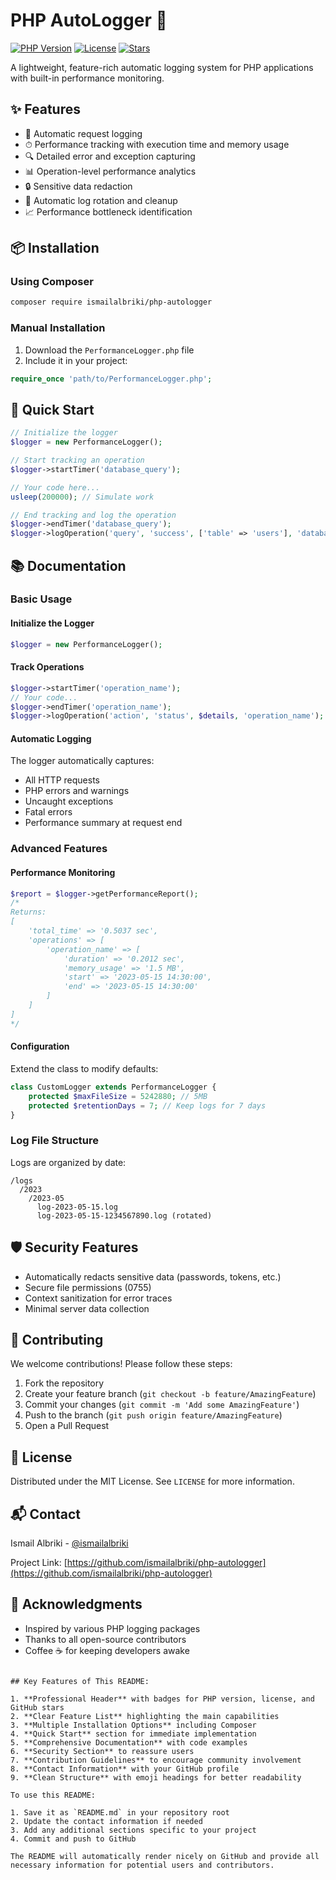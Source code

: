 # PHP AutoLogger 🚀

[![PHP Version](https://img.shields.io/badge/PHP-7.4%2B-blue.svg)](https://php.net/)
[![License](https://img.shields.io/badge/license-MIT-green.svg)](LICENSE)
[![Stars](https://img.shields.io/github/stars/ismailalbriki/php-autologger?style=social)](https://github.com/ismailalbriki/php-autologger)

A lightweight, feature-rich automatic logging system for PHP applications with built-in performance monitoring.

## ✨ Features

- 📝 Automatic request logging
- ⏱ Performance tracking with execution time and memory usage
- 🔍 Detailed error and exception capturing
- 📊 Operation-level performance analytics
- 🔒 Sensitive data redaction
- 📂 Automatic log rotation and cleanup
- 📈 Performance bottleneck identification

## 📦 Installation

### Using Composer

```bash
composer require ismailalbriki/php-autologger
```

### Manual Installation

1. Download the `PerformanceLogger.php` file
2. Include it in your project:

```php
require_once 'path/to/PerformanceLogger.php';
```

## 🚀 Quick Start

```php
// Initialize the logger
$logger = new PerformanceLogger();

// Start tracking an operation
$logger->startTimer('database_query');

// Your code here...
usleep(200000); // Simulate work

// End tracking and log the operation
$logger->endTimer('database_query');
$logger->logOperation('query', 'success', ['table' => 'users'], 'database_query');
```

## 📚 Documentation

### Basic Usage

#### Initialize the Logger
```php
$logger = new PerformanceLogger();
```

#### Track Operations
```php
$logger->startTimer('operation_name');
// Your code...
$logger->endTimer('operation_name');
$logger->logOperation('action', 'status', $details, 'operation_name');
```

#### Automatic Logging
The logger automatically captures:
- All HTTP requests
- PHP errors and warnings
- Uncaught exceptions
- Fatal errors
- Performance summary at request end

### Advanced Features

#### Performance Monitoring
```php
$report = $logger->getPerformanceReport();
/*
Returns:
[
    'total_time' => '0.5037 sec',
    'operations' => [
        'operation_name' => [
            'duration' => '0.2012 sec',
            'memory_usage' => '1.5 MB',
            'start' => '2023-05-15 14:30:00',
            'end' => '2023-05-15 14:30:00'
        ]
    ]
]
*/
```

#### Configuration
Extend the class to modify defaults:
```php
class CustomLogger extends PerformanceLogger {
    protected $maxFileSize = 5242880; // 5MB
    protected $retentionDays = 7; // Keep logs for 7 days
}
```

### Log File Structure
Logs are organized by date:
```
/logs
  /2023
    /2023-05
      log-2023-05-15.log
      log-2023-05-15-1234567890.log (rotated)
```

## 🛡 Security Features

- Automatically redacts sensitive data (passwords, tokens, etc.)
- Secure file permissions (0755)
- Context sanitization for error traces
- Minimal server data collection

## 🤝 Contributing

We welcome contributions! Please follow these steps:

1. Fork the repository
2. Create your feature branch (`git checkout -b feature/AmazingFeature`)
3. Commit your changes (`git commit -m 'Add some AmazingFeature'`)
4. Push to the branch (`git push origin feature/AmazingFeature`)
5. Open a Pull Request

## 📜 License

Distributed under the MIT License. See `LICENSE` for more information.

## 📬 Contact

Ismail Albriki - [@ismailalbriki](https://github.com/ismailalbriki)

Project Link: [https://github.com/ismailalbriki/php-autologger](https://github.com/ismailalbriki/php-autologger)

## 🙌 Acknowledgments

- Inspired by various PHP logging packages
- Thanks to all open-source contributors
- Coffee ☕ for keeping developers awake
```

## Key Features of This README:

1. **Professional Header** with badges for PHP version, license, and GitHub stars
2. **Clear Feature List** highlighting the main capabilities
3. **Multiple Installation Options** including Composer
4. **Quick Start** section for immediate implementation
5. **Comprehensive Documentation** with code examples
6. **Security Section** to reassure users
7. **Contribution Guidelines** to encourage community involvement
8. **Contact Information** with your GitHub profile
9. **Clean Structure** with emoji headings for better readability

To use this README:

1. Save it as `README.md` in your repository root
2. Update the contact information if needed
3. Add any additional sections specific to your project
4. Commit and push to GitHub

The README will automatically render nicely on GitHub and provide all necessary information for potential users and contributors.
